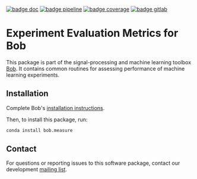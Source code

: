 [![badge doc](https://img.shields.io/badge/docs-v6.1.0-orange.svg)](https://www.idiap.ch/software/bob/docs/bob/bob.measure/v6.1.0/sphinx/index.html)
[![badge pipeline](https://gitlab.idiap.ch/bob/bob.measure/badges/v6.1.0/pipeline.svg)](https://gitlab.idiap.ch/bob/bob.measure/commits/v6.1.0)
[![badge coverage](https://gitlab.idiap.ch/bob/bob.measure/badges/v6.1.0/coverage.svg)](https://www.idiap.ch/software/bob/docs/bob/bob.measure/v6.1.0/coverage/)
[![badge gitlab](https://img.shields.io/badge/gitlab-project-0000c0.svg)](https://gitlab.idiap.ch/bob/bob.measure)

# Experiment Evaluation Metrics for Bob

This package is part of the signal-processing and machine learning toolbox
[Bob](https://www.idiap.ch/software/bob). It contains common routines for
assessing performance of machine learning experiments.

## Installation

Complete Bob's
[installation instructions](https://www.idiap.ch/software/bob/install).

Then, to install this package, run:

``` sh
conda install bob.measure
```

## Contact

For questions or reporting issues to this software package, contact our
development [mailing list](https://www.idiap.ch/software/bob/discuss).
